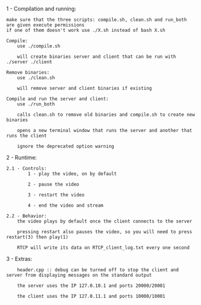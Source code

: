 1 - Compilation and running:

    make sure that the three scripts: compile.sh, clean.sh and run_both are given execute permissions
    if one of them doesn't work use ./X.sh instead of bash X.sh  

    Compile:
        use ./compile.sh

        will create binaries server and client that can be run with ./server ./client

    Remove binaries:
        use ./clean.sh

        will remove server and client binaries if existing

    Compile and run the server and client:
        use ./run_both 

        calls clean.sh to remove old binaries and compile.sh to create new binaries

        opens a new terminal window that runs the server and another that runs the client 
        
        ignore the deprecated option warning



2 - Runtime:

    2.1 - Controls:
            1 - play the video, on by default

            2 - pause the video

            3 - restart the video

            4 - end the video and stream

    2.2 - Behavior:
        the video plays by default once the client connects to the server
        
        pressing restart also pauses the video, so you will need to press restart(3) then play(1) 

        RTCP will write its data on RTCP_client_log.txt every one second



3 - Extras:

        header.cpp :: debug can be turned off to stop the client and server from displaying messages on the standard output

        the server uses the IP 127.0.10.1 and ports 20000/20001
        
        the client uses the IP 127.0.11.1 and ports 10000/10001
